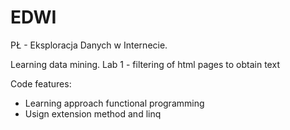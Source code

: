 # EDWI
PŁ - Eksploracja Danych w Internecie.

Learning data mining.
Lab 1 - filtering of html pages to obtain text

Code features:
- Learning approach functional programming
- Usign extension method and linq
